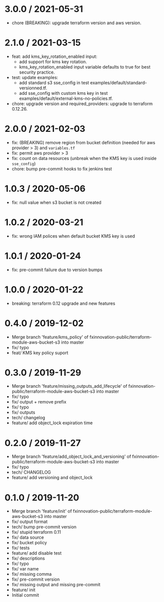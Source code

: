 3.0.0 / 2021-05-31
===============================
 * chore (BREAKING): upgrade terraform version and aws version.

2.1.0 / 2021-03-15
===============================

  * feat: add kms_key_rotation_enabled input:
    * add support for kms key rotation.
    * kms_key_rotation_enabled input variable defaults to true for best security practice.
  * test: update examples:
    * add standard s3 sse_config in test examples/default/standard-versionned.tf.
    * add sse_config with custom kms key in test examples/default/external-kms-no-policies.tf.
  * chore: upgrade version and required_providers: upgrade to terraform 0.12.26.

2.0.0 / 2021-02-03
===============================

  * fix: (BREAKING) remove region from bucket definition (needed for aws provider > 3) and `variables.tf`
  * fix: permit aws provider > 3
  * fix: count on data resources (unbreak when the KMS key is used inside `sse_config`)
  * chore: bump pre-commit hooks to fix jenkins test

1.0.3 / 2020-05-06
==================

  * fix: null value when s3 bucket is not created

1.0.2 / 2020-03-21
==================

  * fix: wrong IAM polices when default bucket KMS key is used

1.0.1 / 2020-01-24
==================

  * fix: pre-commit failure due to version bumps

1.0.0 / 2020-01-22
==================

  * breaking: terraform 0.12 upgrade and new features

0.4.0 / 2019-12-02
==================

  * Merge branch 'feature/kms_policy' of fxinnovation-public/terraform-module-aws-bucket-s3 into master
  * fix/ typo
  * feat/ KMS key policy suport

0.3.0 / 2019-11-29
==================

  * Merge branch 'feature/missing_outputs_add_lifecycle' of fxinnovation-public/terraform-module-aws-bucket-s3 into master
  * fix/ typo
  * fix/ output + remove prefix
  * fix/ typo
  * fix/ outputs
  * tech/ changelog
  * feature/ add object_lock expiration time

0.2.0 / 2019-11-27
==================

  * Merge branch 'feature/add_object_lock_and_versioning' of fxinnovation-public/terraform-module-aws-bucket-s3 into master
  * fix/ typo
  * tech/ CHANGELOG
  * feature/ add versioning and object_lock

0.1.0 / 2019-11-20
==================

  * Merge branch 'feature/init' of fxinnovation-public/terraform-module-aws-bucket-s3 into master
  * fix/ output format
  * tech/ bump pre-commit version
  * fix/ stupid terraform 0.11
  * fix/ data source
  * fix/ bucket policy
  * fix/ tests
  * feature/ add disable test
  * fix/ descriptions
  * fix/ typo
  * fix/ var name
  * fix/ missing comma
  * fix/ pre-commit version
  * fix/ missing output and missing pre-commit
  * feature/ init
  * Initial commit
